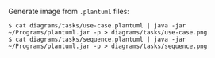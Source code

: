 Generate image from `.plantuml` files:
```
$ cat diagrams/tasks/use-case.plantuml | java -jar ~/Programs/plantuml.jar -p > diagrams/tasks/use-case.png
$ cat diagrams/tasks/sequence.plantuml | java -jar ~/Programs/plantuml.jar -p > diagrams/tasks/sequence.png
```
